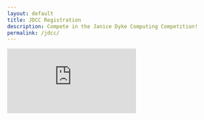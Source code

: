 ```yaml
---
layout: default
title: JDCC Registration
description: Compete in the Janice Dyke Computing Competition!
permalink: /jdcc/
---
```

<iframe src="https://docs.google.com/forms/d/e/1FAIpQLSc8Dy4b41LiJHW52qNeRB1Yg4ouRdqYhB9-3gQra_VEqe4rLA/viewform?embedded=true" frameborder="0" marginheight="0" marginwidth="0">Loading...</iframe>
